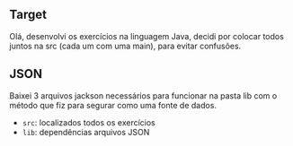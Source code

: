 ## Target

Olá, desenvolvi os exercícios na linguagem Java, decidi por colocar todos juntos na src (cada um com uma main), para evitar confusões. 

## JSON

Baixei 3 arquivos jackson necessários para funcionar na pasta lib com o método que fiz para segurar como uma fonte de dados.

- `src`: localizados todos os exercícios
- `lib`: dependências arquivos JSON

